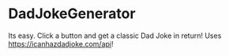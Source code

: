 # DadJokeGenerator
Its easy. Click a button and get a classic Dad Joke in return! Uses https://icanhazdadjoke.com/api!
